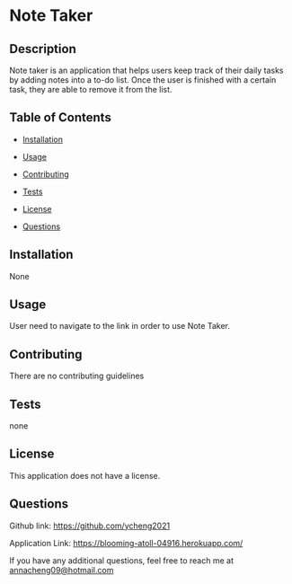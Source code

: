 
# Note Taker



## Description
Note taker is an application that helps users keep track of their daily tasks by adding notes into a to-do list. Once the user is finished with a certain task, they are able to remove it from the list. 

## Table of Contents

- [Installation](#installation)

- [Usage](#usage)

- [Contributing](#contributing)

- [Tests](#tests)

- [License](#license)

- [Questions](#questions)

## Installation 
None

## Usage 
User need to navigate to the link in order to use Note Taker.

## Contributing
There are no contributing guidelines

## Tests
none

## License
This application does not have a license.

## Questions
Github link: https://github.com/ycheng2021

Application Link: https://blooming-atoll-04916.herokuapp.com/

If you have any additional questions, feel free to reach me at annacheng09@hotmail.com


